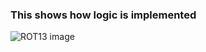 ### This shows how logic is implemented
![ROT13 image](https://user-images.githubusercontent.com/69073944/95590605-e3833900-0a63-11eb-9fb9-04257c15909c.png)


